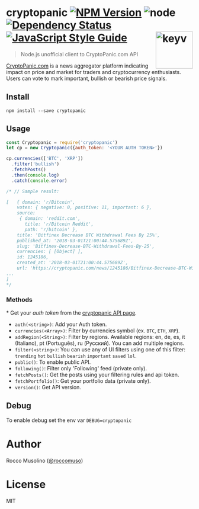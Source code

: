 # cryptopanic [![NPM Version](https://img.shields.io/npm/v/cryptopanic.svg)](https://www.npmjs.com/package/cryptopanic) ![node](https://img.shields.io/node/v/cryptopanic.svg) [![Dependency Status](https://david-dm.org/roccomuso/cryptopanic.png)](https://david-dm.org/roccomuso/cryptopanic) [![JavaScript Style Guide](https://img.shields.io/badge/code_style-standard-brightgreen.svg)](https://standardjs.com) [<img width="100" align="right" src="https://github.com/roccomuso/cryptopanic/raw/master/comet.svg?raw=true" alt="keyv">](https://github.com/roccomuso/cryptopanic)

> Node.js unofficial client to CryptoPanic.com API

[CryptoPanic.com](https://cryptopanic.com) is a news aggregator platform indicating impact on price and market for traders and cryptocurrency enthusiasts. Users can vote to mark important, bullish or bearish price signals.

## Install

    npm install --save cryptopanic

## Usage

```javascript
const Cryptopanic = require('cryptopanic')
let cp = new Cryptopanic({auth_token: '<YOUR AUTH TOKEN>'})

cp.currencies(['BTC', 'XRP'])
  .filter('bullish')
  .fetchPosts()
  .then(console.log)
  .catch(console.error)

/* // Sample result:

[   { domain: 'r/Bitcoin',
    votes: { negative: 0, positive: 11, important: 6 },
    source:
     { domain: 'reddit.com',
       title: 'r/Bitcoin Reddit',
       path: 'r/bitcoin' },
    title: 'Bitfinex Decrease BTC Withdrawal Fees By 25%',
    published_at: '2018-03-01T21:00:44.575689Z',
    slug: 'Bitfinex-Decrease-BTC-Withdrawal-Fees-By-25',
    currencies: [ [Object] ],
    id: 1245186,
    created_at: '2018-03-01T21:00:44.575689Z',
    url: 'https://cryptopanic.com/news/1245186/Bitfinex-Decrease-BTC-Withdrawal-Fees-By-25' },
...
]
*/


```

### Methods

\* Get your *auth token* from the [cryptopanic API page](https://cryptopanic.com/about/api/).

- `auth(<string>)`: Add your Auth token.
- `currencies(<Array>)`: Filter by currencies symbol (ex. `BTC`, `ETH`, `XRP`).
- `addRegion(<String>)`: Filter by regions. Available regions: en, de, es, it (Italiano), pt (Português), ru (Русский). You can add multiple regions.
- `filter(<string>)`: You can use any of UI filters using one of this filter: `trending` `hot` `bullish` `bearish` `important` `saved` `lol`.
- `public()`: To enable public API.
- `following()`: Filter only 'Following' feed (private only).
- `fetchPosts()`: Get the posts using your filtering rules and api token.
- `fetchPortfolio()`: Get your portfolio data (private only).
- `version()`: Get API version.

## Debug

To enable debug set the env var `DEBUG=cryptopanic`

# Author

Rocco Musolino ([@roccomuso](https://twitter.com/roccomuso))

# License

MIT
